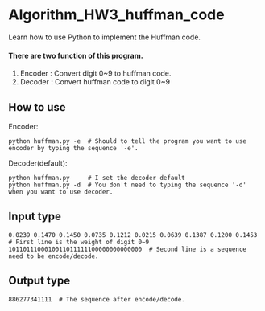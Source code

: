 # Algorithm_HW3_huffman_code
Learn how to use Python to implement the Huffman code.

#### There are two function of this program.

1. Encoder : Convert digit 0~9 to huffman code.
2. Decoder : Convert huffman code to digit 0~9

## How to use

Encoder:

    python huffman.py -e  # Should to tell the program you want to use encoder by typing the sequence '-e'.

Decoder(default):

    python huffman.py     # I set the decoder default
    python huffman.py -d  # You don't need to typing the sequence '-d' when you want to use decoder.

## Input type

    0.0239 0.1470 0.1450 0.0735 0.1212 0.0215 0.0639 0.1387 0.1200 0.1453  # First line is the weight of digit 0~9
    1011011100010011011111100000000000000  # Second line is a sequence need to be encode/decode.

## Output type

    886277341111  # The sequence after encode/decode.
